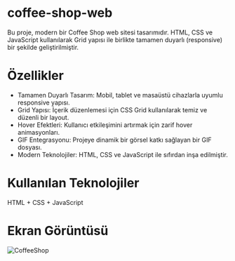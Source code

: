 # coffee-shop-web

Bu proje, modern bir Coffee Shop web sitesi tasarımıdır. HTML, CSS ve JavaScript kullanılarak Grid yapısı ile birlikte tamamen duyarlı (responsive) bir şekilde geliştirilmiştir. 

# Özellikler

- Tamamen Duyarlı Tasarım: Mobil, tablet ve masaüstü cihazlarla uyumlu responsive yapısı.
- Grid Yapısı: İçerik düzenlemesi için CSS Grid kullanılarak temiz ve düzenli bir layout.
- Hover Efektleri: Kullanıcı etkileşimini artırmak için zarif hover animasyonları.
- GIF Entegrasyonu: Projeye dinamik bir görsel katkı sağlayan bir GIF dosyası.
- Modern Teknolojiler: HTML, CSS ve JavaScript ile sıfırdan inşa edilmiştir.

# Kullanılan Teknolojiler

HTML + CSS + JavaScript

# Ekran Görüntüsü

![CoffeeShop](https://github.com/user-attachments/assets/958c2206-e413-435e-8914-4fcea3178385)


